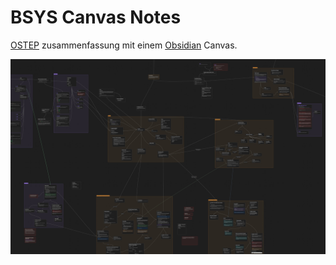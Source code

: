 # BSYS Canvas Notes

[OSTEP](https://pages.cs.wisc.edu/~remzi/OSTEP/) zusammenfassung mit einem [Obsidian](https://obsidian.md/) Canvas.

![Cover Image](./000%20Media/OSTEP.jpg)
